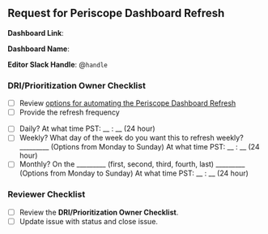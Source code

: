 ## Request for Periscope Dashboard Refresh

<!--
Please complete all items. Ask questions in the #data slack channel
--->

**Dashboard Link**:

**Dashboard Name**:

**Editor Slack Handle**: @`handle`

### DRI/Prioritization Owner Checklist
* [ ]  Review [options for automating the Periscope Dashboard Refresh](https://doc.periscopedata.com/article/dashboard-refresh)
* [ ]  Provide the refresh frequency 
  - [ ] Daily?   At what time PST: __ : __ (24 hour)
  - [ ] Weekly?  What day of the week do you want this to refresh weekly? _________ (Options from Monday to Sunday) 
                 At what time PST: __ : __ (24 hour)
  - [ ] Monthly? On the _________ (first, second, third, fourth, last) _________ (Options from Monday to Sunday) 
                 At what time PST: __ : __ (24 hour)               

### Reviewer Checklist 
* [ ]  Review the **DRI/Prioritization Owner Checklist**. 
* [ ]  Update issue with status and close issue. 
